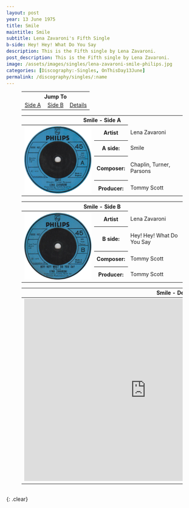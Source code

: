 ```yaml
---
layout: post
year: 13 June 1975
title: Smile
maintitle: Smile
subtitle: Lena Zavaroni's Fifth Single
b-side: Hey! Hey! What Do You Say
description: This is the Fifth single by Lena Zavaroni.
post_description: This is the Fifth single by Lena Zavaroni.
image: /assets/images/singles/lena-zavaroni-smile-philips.jpg
categories: [Discography:-Singles, OnThisDay13June]
permalink: /discography/singles/:name
---
```


<figure class="fig3">
<table style="text-align:center;">
<tr><th colspan="6">Jump To</th></tr>
<tr><td style="width:33%;"><a href="#infobox1">Side A</a></td><td style="width:34%;"><a href="#infobox2">Side B</a></td><td style="width:33%;"><a href="#infobox3">Details</a></td></tr>
</table>
</figure>

<figure class="fig3">
<table>
<tr id="infobox1"><th colspan="3">Smile - Side A</th></tr>
<tr>
<th style="width:45%; vertical-align:top;" rowspan="6" class="top"><a href="/assets/images/singles/lena-zavaroni-smile-philips.jpg"><img src="/assets/images/singles/lena-zavaroni-smile-philips.jpg" class="full-width zoom-in" /></a><br /></th>
</tr>
<tr><th style="width:15%;">Artist</th><td>Lena Zavaroni</td></tr>
<tr><th>A side:</th><td>Smile</td></tr>
<tr><th>Composer:</th><td>Chaplin, Turner, Parsons</td></tr>
<tr><th>Producer:</th><td>Tommy Scott</td></tr>
</table>
</figure>

<figure class="fig3">
<table>
<tr id="infobox2"><th colspan="3">Smile - Side B</th></tr>
<tr>
<th style="width:45%; vertical-align:top;" rowspan="6" class="top"><a href="/assets/images/singles/lena-zavaroni-hey-hey-what-do-you-say-philips.jpg"><img src="/assets/images/singles/lena-zavaroni-hey-hey-what-do-you-say-philips.jpg" class="full-width zoom-in" /></a></th>
</tr>
<tr><th style="width:15%;">Artist</th><td>Lena Zavaroni</td></tr>
<tr><th>B side:</th><td>Hey! Hey! What Do You Say</td></tr>
<tr><th>Composer:</th><td>Tommy Scott</td></tr>
<tr><th>Producer:</th><td>Tommy Scott</td></tr>
</table>
</figure>

<figure class="fig3">
<table>
<tr id="infobox3"><th colspan="3">Smile - Details</th></tr>
<tr>
<th style="width:45%; vertical-align:top;" rowspan="6" class="top"><div class="responsive-video"><iframe width="640px" height="480px" src="https://www.youtube.com/embed/?playlist=SnoVhd725zY,6KbkUiGtWBM" frameborder="0" allow="accelerometer; autoplay; clipboard-write; encrypted-media; gyroscope; picture-in-picture" allowfullscreen></iframe></div></th>
</tr>
<tr><th style="width:15%;">Label:</th><td>Philips - 6006 462</td></tr>
<tr><th>Format:</th><td>7" Vinyl, 45 rpm Single</td></tr>
<tr><th>Country:</th><td>UK</td></tr>
<tr><th>Released:</th><td>13 June 1975</td></tr>
<tr><th>45Cat:</th><td><a class="external-link" href="http://www.45cat.com/record/6006462">6006462</a></td></tr>
</table>
</figure>

<br />{: .clear}

